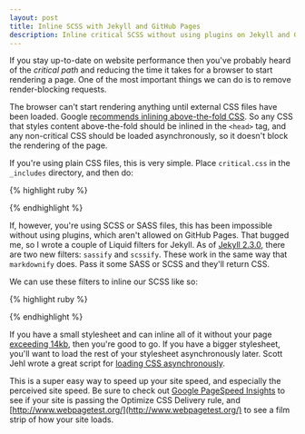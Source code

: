 ```yaml
---
layout: post
title: Inline SCSS with Jekyll and GitHub Pages
description: Inline critical SCSS without using plugins on Jekyll and GitHub Pages
---
```


If you stay up-to-date on website performance then you've probably heard of the *critical path* and reducing the time it takes for a browser to start rendering a page. One of the most important things we can do is to remove render-blocking requests.

The browser can't start rendering anything until external CSS files have been loaded. Google [recommends inlining above-the-fold CSS](https://developers.google.com/speed/docs/insights/OptimizeCSSDelivery). So any CSS that styles content above-the-fold should be inlined in the `<head>` tag, and any non-critical CSS should be loaded asynchronously, so it doesn't block the rendering of the page.

If you're using plain CSS files, this is very simple. Place `critical.css` in the `_includes` directory, and then do:

{% highlight ruby %}
<head>
  <style type="text/css">
    {% raw  %}{% include critical.scss %}{% endraw %}
  </style>
</head>
{% endhighlight %}

If, however, you're using SCSS or SASS files, this has been impossible without using plugins, which aren't allowed on GitHub Pages. That bugged me, so I wrote a couple of Liquid filters for Jekyll. As of [Jekyll 2.3.0](http://jekyllrb.com/news/2014/08/11/jekyll-2-3-0-released/), there are two new filters: `sassify` and `scssify`. These work in the same way that `markdownify` does. Pass it some SASS or SCSS and they'll return CSS.

We can use these filters to inline our SCSS like so:

{% highlight ruby %}
<head>
  <style type="text/css">
    {% raw  %}{% capture include_to_scssify %}{% endraw %}
      {% raw  %}{% include style.scss %}{% endraw %}
    {% raw  %}{% endcapture %}{% endraw %}
    {% raw  %}{{ include_to_scssify | scssify }}{% endraw %}
  </style>
</head>
{% endhighlight %}

If you have a small stylesheet and can inline all of it without your page [exceeding 14kb](https://developers.google.com/speed/docs/insights/mobile), then you're good to go. If you have a bigger stylesheet, you'll want to load the rest of your stylesheet asynchronously later. Scott Jehl wrote a great script for [loading CSS asynchronously](https://github.com/filamentgroup/loadCSS). 

This is a super easy way to speed up your site speed, and especially the perceived site speed. Be sure to check out [Google PageSpeed Insights](http://developers.google.com/speed/pagespeed/insights/) to see if your site is passing the Optimize CSS Delivery rule, and [http://www.webpagetest.org/](http://www.webpagetest.org/) to see a film strip of how your site loads.